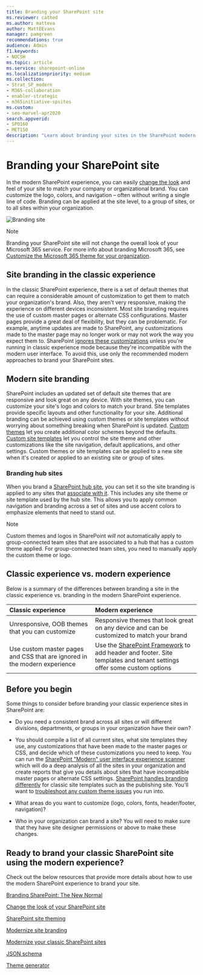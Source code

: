 ```yaml
---
title: Branding your SharePoint site
ms.reviewer: cathed
ms.author: matteva
author: MattEEvans
manager: pamgreen
recommendations: true
audience: Admin
f1.keywords:
- NOCSH
ms.topic: article
ms.service: sharepoint-online
ms.localizationpriority: medium
ms.collection:  
- Strat_SP_modern
- M365-collaboration
- enabler-strategic
- m365initiative-spsites
ms.custom:
- seo-marvel-apr2020
search.appverid:
- SPO160
- MET150
description: "Learn about branding your sites in the SharePoint modern experience to match your company or organizational brand."
---
```


# Branding your SharePoint site

In the modern SharePoint experience, you can easily [change the look](https://support.office.com/article/06bbadc3-6b04-4a60-9d14-894f6a170818) and feel of your site to match your company or organizational brand. You can customize the logo, colors, and navigation – often without writing a single line of code. Branding can be applied at the site level, to a group of sites, or to all sites within your organization.

![Branding site](media/branding-sharepoint-online-sites-modern-experience_image1.png)

> [!NOTE]
> Branding your SharePoint site will not change the overall look of your Microsoft 365 service. For more info about branding Microsoft 365, see [Customize the Microsoft 365 theme for your organization](/office365/admin/setup/customize-your-organization-theme).

## Site branding in the classic experience

In the classic SharePoint experience, there is a set of default themes that can require a considerable amount of customization to get them to match your organization's brand. Also, they aren't very responsive, making the experience on different devices inconsistent. Most site branding requires the use of custom master pages or alternate CSS configurations. Master pages provide a great deal of flexibility, but they can be problematic. For example, anytime updates are made to SharePoint, any customizations made to the master page may no longer work or may not work the way you expect them to. SharePoint [ignores these customizations](/sharepoint/dev/transform/modernize-branding) unless you're running in classic experience mode because they're incompatible with the modern user interface. To avoid this, use only the recommended modern approaches to brand your SharePoint sites.

## Modern site branding

SharePoint includes an updated set of default site themes that are responsive and look great on any device. With site themes, you can customize your site's logo and colors to match your brand. Site templates provide specific layouts and other functionality for your site. Additional branding can be achieved using custom themes or site templates without worrying about something breaking when SharePoint is updated. [Custom themes](/sharepoint/dev/declarative-customization/site-theming/sharepoint-site-theming-overview) let you create additional color schemes beyond the defaults. [Custom site templates](/sharepoint/dev/declarative-customization/site-design-overview) let you control the site theme and other customizations like the site navigation, default applications, and other settings. Custom themes or site templates can be applied to a new site when it's created or applied to an existing site or group of sites.

### Branding hub sites

When you brand a [SharePoint hub site](https://support.office.com/article/fe26ae84-14b7-45b6-a6d1-948b3966427f), you can set it so the site branding is applied to any sites that [associate with it](https://support.office.com/article/ae0009fd-af04-4d3d-917d-88edb43efc05). This includes any site theme or site template used by the hub site. This allows you to apply common navigation and branding across a set of sites and use accent colors to emphasize elements that need to stand out.

> [!NOTE]
> Custom themes and logos in SharePoint *will not* automatically apply to group-connected team sites that are associated to a hub that has a custom theme applied. For group-connected team sites, you need to manually apply the custom theme or logo.

## Classic experience vs. modern experience

Below is a summary of the differences between branding a site in the classic experience vs. branding in the modern SharePoint experience.

| Classic experience | Modern experience |
|:-----|:-----|
|Unresponsive, OOB themes that you can customize|Responsive themes that look great on any device and can be customized to match your brand|
|Use custom master pages and CSS that are ignored in the modern experience|Use the [SharePoint Framework](/sharepoint/dev/spfx/sharepoint-framework-overview) to add header and footer. Site templates and tenant settings offer some custom options|

## Before you begin

Some things to consider before branding your classic experience sites in SharePoint are:

-   Do you need a consistent brand across all sites or will different divisions, departments, or groups in your organization have their own?

-   You should compile a list of all current sites, what site templates they use, any customizations that have been made to the master pages or CSS, and decide which of these customizations you need to keep. You can run the [SharePoint "Modern" user interface experience scanner](https://github.com/SharePoint/PnP-Tools/tree/master/Solutions/SharePoint.UIExperience.Scanner) which will do a deep analysis of all the sites in your organization and create reports that give you details about sites that have incompatible master pages or alternate CSS settings. [SharePoint handles branding differently](/sharepoint/dev/transform/modernize-branding) for classic site templates such as the publishing site. You'll want to [troubleshoot any custom theme issues](/sharepoint/dev/declarative-customization/site-theming/sharepoint-site-theming-overview#troubleshoot-custom-theme-issues) you run into.

-   What areas do you want to customize (logo, colors, fonts, header/footer, navigation)?

-   Who in your organization can brand a site? You will need to make sure that they have site designer permissions or above to make these changes.

## Ready to brand your classic SharePoint site using the modern experience?

Check out the below resources that provide more details about how to use the modern SharePoint experience to brand your site.

[Branding SharePoint: The New Normal](https://bob1german.com/2018/09/04/branding-sharepoint-the-new-normal/)

[Change the look of your SharePoint site](https://support.office.com/article/06bbadc3-6b04-4a60-9d14-894f6a170818)

[SharePoint site theming](/sharepoint/dev/declarative-customization/site-theming/sharepoint-site-theming-overview)

[Modernize site branding](/sharepoint/dev/transform/modernize-branding)

[Modernize your classic SharePoint sites](/sharepoint/dev/transform/modernize-classic-sites)

[JSON schema](/sharepoint/dev/declarative-customization/site-theming/sharepoint-site-theming-json-schema)

[Theme generator](https://aka.ms/spthemebuilder)

